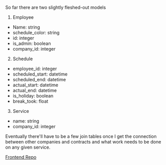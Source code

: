 So far there are two slightly fleshed-out models

1. Employee
  * Name: string
  * schedule\_color: string
  * id: integer
  * is\_admin: boolean
  * company\_id: integer
2. Schedule
  * employee\_id: integer
  * scheduled\_start: datetime
  * scheduled\_end: datetime
  * actual\_start: datetime
  * actual\_end: datetime
  * is\_holiday: boolean
  * break\_took: float
3. Service
  * name: string
  * company\_id: integer


Eventually there'll have to be a few join tables once I get the connection between other companies and contracts and what work needs to be done on any given service.

[Frontend Repo](https://github.com/ChuckBTaylor/employee-manager-frontend)
